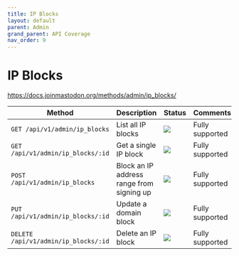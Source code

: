 ```yaml
---
title: IP Blocks
layout: default
parent: Admin
grand_parent: API Coverage
nav_order: 9
---
```


# IP Blocks

<a href="https://docs.joinmastodon.org/methods/admin/ip_blocks/" target="_blank">https://docs.joinmastodon.org/methods/admin/ip_blocks/</a>

| Method                               | Description                               | Status | Comments | 
|--------------------------------------|-------------------------------------------|--------|----------|
| `GET /api/v1/admin/ip_blocks`        | List all IP blocks                        | <img src="/assets/green16.png"> | Fully supported |
| `GET /api/v1/admin/ip_blocks/:id`    | Get a single IP block                     | <img src="/assets/green16.png"> | Fully supported |
| `POST /api/v1/admin/ip_blocks`       | Block an IP address range from signing up | <img src="/assets/green16.png"> | Fully supported |
| `PUT /api/v1/admin/ip_blocks/:id`    | Update a domain block                     | <img src="/assets/green16.png"> | Fully supported |
| `DELETE /api/v1/admin/ip_blocks/:id` | Delete an IP block                        | <img src="/assets/green16.png"> | Fully supported |
